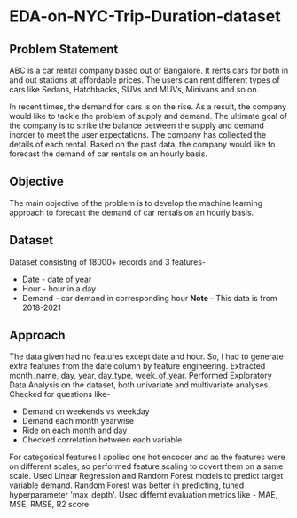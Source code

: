 # EDA-on-NYC-Trip-Duration-dataset
## Problem Statement
ABC is a car rental company based out of Bangalore. It rents cars for both in and out stations at affordable prices. The users can rent different types of cars like Sedans, Hatchbacks, SUVs and MUVs, Minivans and so on.

In recent times, the demand for cars is on the rise. As a result, the company would like to tackle the problem of supply and demand. The ultimate goal of the company is to strike the balance between the supply and demand inorder to meet the user expectations. The company has collected the details of each rental. Based on the past data, the company would like to forecast the demand of car rentals on an hourly basis.

## Objective
The main objective of the problem is to develop the machine learning approach to forecast the demand of car rentals on an hourly basis.

## Dataset
Dataset consisting of 18000+ records and 3 features-
* Date - date of year
* Hour - hour in a day
* Demand - car demand in corresponding hour
**Note -** This data is from 2018-2021

## Approach
The data given had no features except date and hour. So, I had to generate extra features from the date column by feature engineering. Extracted month_name, day, year, day_type, week_of_year. 
Performed Exploratory Data Analysis on the dataset, both univariate and multivariate analyses. Checked for questions like-
* Demand on weekends vs weekday
* Demand each month yearwise
* Ride on each month and day
* Checked correlation between each variable

For categorical features I applied one hot encoder and as the features were on different scales, so performed feature scaling to covert them on a same scale.
Used Linear Regression and Random Forest models to predict target variable demand. Random Forest was better in predicting, tuned hyperparameter 'max_depth'. Used differnt evaluation metrics like - MAE, MSE, RMSE, R2 score.
